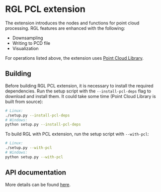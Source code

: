 # RGL PCL extension

The extension introduces the nodes and functions for point cloud processing. RGL features are enhanced with the following:

- Downsampling
- Writing to PCD file
- Visualization

For operations listed above, the extension uses [Point Cloud Library](https://pointclouds.org/).

## Building

Before building RGL PCL extension, it is necessary to install the required dependencies. Run the setup script with the `--install-pcl-deps` flag to download and install them. It could take some time (Point Cloud Library is built from source):

```bash
# Linux:
./setup.py --install-pcl-deps
# Windows:
python setup.py --install-pcl-deps
```

To build RGL with PCL extension, run the setup script with `--with-pcl`:

```bash
# Linux:
./setup.py --with-pcl
# Windows:
python setup.py --with-pcl
```

## API documentation

More details can be found [here](../include/rgl/api/extensions/pcl.h).
